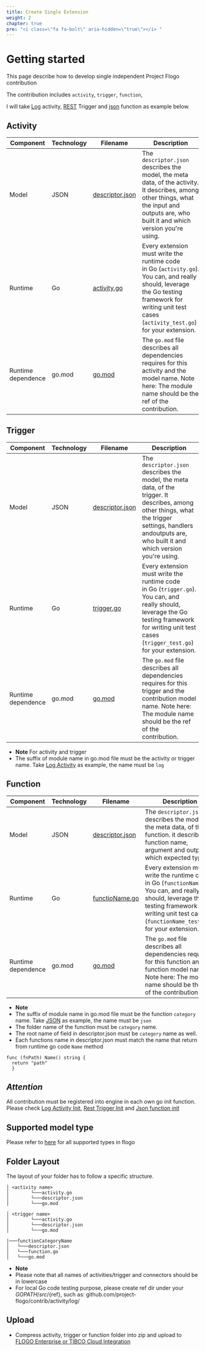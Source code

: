 ```yaml
---
title: Create Single Extension
weight: 2
chapter: true
pre: "<i class=\"fa fa-bolt\" aria-hidden=\"true\"></i> "
---
```


# Getting started


This page describe how to develop single independent Project Flogo contribution

The contribution includes `activity`, `trigger`, `function`,

I will take [Log](https://github.com/project-flogo/contrib/blob/master/activity/log) activity, [REST](https://github.com/project-flogo/contrib/tree/master/trigger/rest) Trigger and [json](../create-new-category/understanding-of-category/function/) function as example below.

## Activity
| Component       | Technology | Filename                           | Description
| --------------- | ---------- | ---------------------------------- | -----------
| Model           | JSON       | [descriptor.json](https://github.com/project-flogo/contrib/blob/master/activity/log/descriptor.json)                    | The `descriptor.json` describes the model, the meta data, of the activity. It describes, among other things, what the input and outputs are, who built it and which version you're using.
| Runtime         | Go         | [activity.go](https://github.com/project-flogo/contrib/blob/master/activity/log/activity.go)   | Every extension must write the runtime code in Go (`activity.go`). You can, and really should, leverage the Go testing framework for writing unit test cases (`activity_test.go`) for your extension.
| Runtime dependence | go.mod | [go.mod](https://github.com/project-flogo/contrib/blob/master/activity/log/go.mod) | The `go.mod` file describes all dependencies requires for this activity and the model name. Note here: The module name should be the ref of the contribution.

## Trigger
| Component       | Technology | Filename                           | Description
| --------------- | ---------- | ---------------------------------- | -----------
| Model           | JSON       | [descriptor.json](https://github.com/project-flogo/contrib/blob/master/trigger/rest/descriptor.json)                    | The `descriptor.json` describes the model, the meta data, of the trigger. It describes, among other things, what the trigger settings, handlers andoutputs are, who built it and which version you're using.
| Runtime         | Go         | [trigger.go](https://github.com/project-flogo/contrib/blob/master/trigger/rest/trigger.go)   | Every extension must write the runtime code in Go (`trigger.go`). You can, and really should, leverage the Go testing framework for writing unit test cases (`trigger_test.go`) for your extension.
| Runtime dependence | go.mod | [go.mod](https://github.com/project-flogo/contrib/blob/master/trigger/rest/go.mod) | The `go.mod` file describes all dependencies requires for this trigger and the contribution model name. Note here: The module name should be the ref of the contribution.


* **Note** For activity and trigger
* The suffix of module name in go.mod file must be the activity or trigger name.  Take [Log Activity](https://github.com/project-flogo/contrib/blob/master/activity/log/go.mod) as example, the name must be `log`

## Function
| Component       | Technology | Filename                           | Description
| --------------- | ---------- | ---------------------------------- | -----------
| Model           | JSON       | [descriptor.json](https://github.com/project-flogo/contrib/tree/master/function/json/descriptor.json)     | The `descriptor.json` describes the model, the meta data, of the function. it describe function name, argument and output which expected type.
| Runtime         | Go         | [functioName.go](https://github.com/project-flogo/contrib/tree/master/function/json/path.go)   | Every extension must write the runtime code in Go (`functionName.go`). You can, and really should, leverage the Go testing framework for writing unit test cases (`functionName_test.go`) for your extension.
| Runtime dependence  | go.mod | [go.mod](https://github.com/project-flogo/contrib/tree/master/function/json/go.mod) | The `go.mod` file describes all dependencies requires for this function and the function model name. Note here: The module name should be the ref of the contribution.

* **Note**
* The suffix of module name in go.mod file must be the function `category` name.  Take [JSON](https://github.com/project-flogo/contrib/tree/master/function/json) as example, the name must be `json`
* The folder name of the function must be `category` name.
* The root name of field in descriptor.json must be `category` name as well.
* Each functions name in descriptor.json must match the name that return from runtime go code `Name` method
```
func (fnPath) Name() string {
  return "path"
  }
```

## ***Attention***

All contribution must be registered into engine in each own go init function.  Please check [Log Activity Init](https://github.com/project-flogo/contrib/blob/master/activity/log/activity.go#L11), [Rest Trigger Init](https://github.com/project-flogo/contrib/blob/master/trigger/rest/trigger.go#L28) and [Json function init](https://github.com/project-flogo/contrib/blob/master/function/json/path.go#L11)

## Supported model type
Please refer to [here](https://github.com/project-flogo/core/blob/master/data/types.go) for all supported types in flogo

## Folder Layout

The layout of your folder has to follow a specific structure.
```
│ <activity name>
│        └───activity.go
│        └───descriptor.json
│        └───go.mod

```

```
│ <trigger name>
│        └───activity.go
│        └───descriptor.json
│        └───go.mod

```

```
|───functionCategoryName
│   └───descriptor.json
│   └───function.go
│   └───go.mod
```

* **Note**
* Please note that all names of activities/trigger and connectors should be in lowercase
* For local Go code testing purpose, please create ref dir under your ${GOPATH}/src/${ref}, such as: github.com/project-flogo/contrib/activity/log/

## Upload
* Compress activity, trigger or function folder into zip and upload to [FLOGO Enterprise or TIBCO Cloud Integration](./../../../upload)
